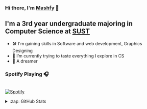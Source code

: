 ### Hi there, I'm [Mashfy](https://mashfy.github.io/Mashfy/) 👋

## I'm a 3rd year undergraduate majoring in Computer Science at [SUST](https://www.sust.edu/)
- 🛠 I'm gaining skills in Software and web development, Graphics Designing
- 👷 I’m currently trying to taste everything I explore in CS
- 💭 A dreamer

### Spotify Playing 🎧
 
&nbsp; <br> [![Spotify](https://novatorem-git-master-mashfy.vercel.app/api/spotify)](https://open.spotify.com/user/31owd2iokwd26vgpd2d5bc6zff7e)



<details>
  <summary>:zap: GitHub Stats</summary>

  <img align="left" alt="Mashfy's GitHub Stats" src="https://github-readme-stats-mashfy.vercel.app/api?username=Mashfy&show_icons=true&hide_border=true" />

</details>
